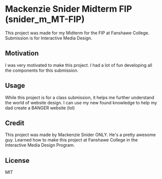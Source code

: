 # Mackenzie Snider Midterm FIP (snider_m_MT-FIP)

This project was made for my Midterm for the FIP at Fanshawe College. Submission is for Interactive Media Design.

## Motivation

I was very motivated to make this project. I had a lot of fun developing all the components for this submission.

## Usage

While this project is for a class submission, it helps me further understand the world of website design. I can use my new found knowledge to help my dad create a BANGER website (lol)

## Credit

This project was made by Mackenzie Snider ONLY. He's a pretty awesome guy.
Learned how to make this project at Fanshawe College in the Interactive Media Design Program.

## License 

MIT
